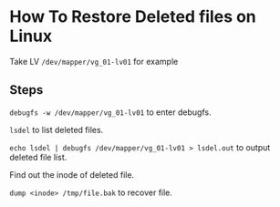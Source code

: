 # How To Restore Deleted files on Linux

Take LV `/dev/mapper/vg_01-lv01` for example

## Steps

`debugfs -w /dev/mapper/vg_01-lv01` to enter debugfs.

`lsdel` to list deleted files.

`echo lsdel | debugfs /dev/mapper/vg_01-lv01 > lsdel.out` to output deleted file list.

Find out the inode of deleted file.

`dump <inode> /tmp/file.bak` to recover file.



